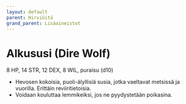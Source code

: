```yaml
---
layout: default
parent: Hirviöitä
grand_parent: Lisäaineistot
---
```


# Alkususi (Dire Wolf)

8 HP, 14 STR, 12 DEX, 8 WIL, puraisu (d10)

- Hevosen kokoisia, puoli-älyllisiä susia, jotka vaeltavat metsissä ja vuorilla. Erittäin reviiritietoisia.
- Voidaan kouluttaa lemmikeiksi, jos ne pyydystetään poikasina.